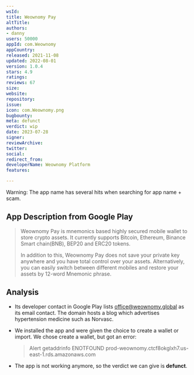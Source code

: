 ```yaml
---
wsId: 
title: Weownomy Pay
altTitle: 
authors:
- danny
users: 50000
appId: com.Weownomy
appCountry: 
released: 2021-11-08
updated: 2022-08-01
version: 1.0.4
stars: 4.9
ratings: 
reviews: 67
size: 
website: 
repository: 
issue: 
icon: com.Weownomy.png
bugbounty: 
meta: defunct
verdict: wip
date: 2023-07-28
signer: 
reviewArchive: 
twitter: 
social: 
redirect_from: 
developerName: Weownomy Platform
features: 

---
```


<div class="alertBox"><div>
Warning: The app name has several hits when searching for app name + scam.</div> </div> 

## App Description from Google Play

> Weownomy Pay is mnemonics based highly secured mobile wallet to store crypto assets. It currently supports Bitcoin, Ethereum, Binance Smart chain(BNB), BEP20 and ERC20 tokens. 
>
> In addition to this, Weownomy Pay does not save your private key anywhere and you have total control over your assets. Alternatively, you can easily switch between different mobiles and restore your assets by 12-word Mnemonic phrase.

## Analysis 

- Its developer contact in Google Play lists office@weownomy.global as its email contact. The domain hosts a blog which advertises hypertension medicine such as Norvasc.
- We installed the app and were given the choice to create a wallet or import. We chose create a wallet, but got an error:

     > Alert
     > getaddrinfo ENOTFOUND prod-weownomy.ctcf8okglxh7.us-east-1.rds.amazonaws.com

- The app is not working anymore, so the verdict we can give is **defunct**.
